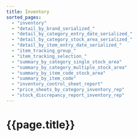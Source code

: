 ```yaml
---
title: Inventory
sorted_pages:
  - "inventory"
  - "detail_by_brand_serialized_"
  - "detail_by_category_entry_date_serialized_"
  - "detail_by_category_stock_area_serialized_"
  - "detail_by_item_entry_date_serialized_"
  - "item_tracking_group_"
  - "item_tracking_selection_"
  - "summary_by_category_single_stock_area"
  - "summary_by_category_multiple_stock_area"
  - "summary_by_item_code_stock_area"
  - "summary_by_item_code"
  - "inventory_control_sheet_report"
  - "price_sheets_by_category_inventory_rep"
  - "stock_discrepancy_report_inventory_rep"
---
```

# {{page.title}}
